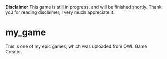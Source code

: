 **Disclaimer**
This game is still in progress, and will be finished shortly. Thank you for reading disclaimer, I very much appreciate it.

# my_game

This is one of my epic games, which was uploaded from OWL Game Creator.
